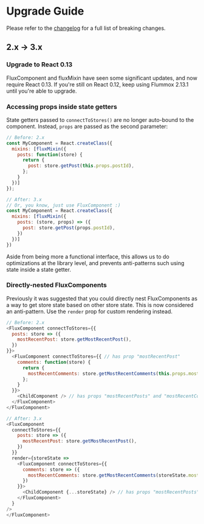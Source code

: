 Upgrade Guide
=============

Please refer to the [changelog](/CHANGELOG.md) for a full list of breaking changes.

2.x -> 3.x
----------

### Upgrade to React 0.13

FluxComponent and fluxMixin have seen some significant updates, and now require React 0.13. If you're still on React 0.12, keep using Flummox 2.13.1 until you're able to upgrade.

### Accessing props inside state getters

State getters passed to `connectToStores()` are no longer auto-bound to the component. Instead, `props` are passed as the second parameter:

```js
// Before: 2.x
const MyComponent = React.createClass({
  mixins: [fluxMixin({
    posts: function(store) {
      return {
        post: store.getPost(this.props.postId),
      };
    }
  })]
});

// After: 3.x
// Or, you know, just use FluxComponent :)
const MyComponent = React.createClass({
  mixins: [fluxMixin({
    posts: (store, props) => ({
      post: store.getPost(props.postId),
    })
  })]
})
```

Aside from being more a functional interface, this allows us to do optimizations at the library level, and prevents anti-patterns such using state inside a state getter.

### Directly-nested FluxComponents

Previously it was suggested that you could directly nest FluxComponents as a way to get store state based on other store state. This is now considered an anti-pattern. Use the `render` prop for custom rendering instead.

```js
// Before: 2.x
<FluxComponent connectToStores={{
  posts: store => ({
    mostRecentPost: store.getMostRecentPost(),
  })
}}>
  <FluxComponent connectToStores={{ // has prop "mostRecentPost"
    comments: function(store) {
      return {
        mostRecentComments: store.getMostRecentComments(this.props.mostRecentPost.id)
      };
    }
  }}>
    <ChildComponent /> // has props "mostRecentPosts" and "mostRecentComments"
  </FluxComponent>
</FluxComponent>

// After: 3.x
<FluxComponent
  connectToStores={{
    posts: store => ({
      mostRecentPost: store.getMostRecentPost(),
    })
  }}
  render={storeState =>
    <FluxComponent connectToStores={{
      comments: store => ({
        mostRecentComments: store.getMostRecentComments(storeState.mostRecentPost.id)
      })
    }}>
      <ChildComponent {...storeState} /> // has props "mostRecentPosts" and "mostRecentComments"
    </FluxComponent>
  }
/>
</FluxComponent>
```
